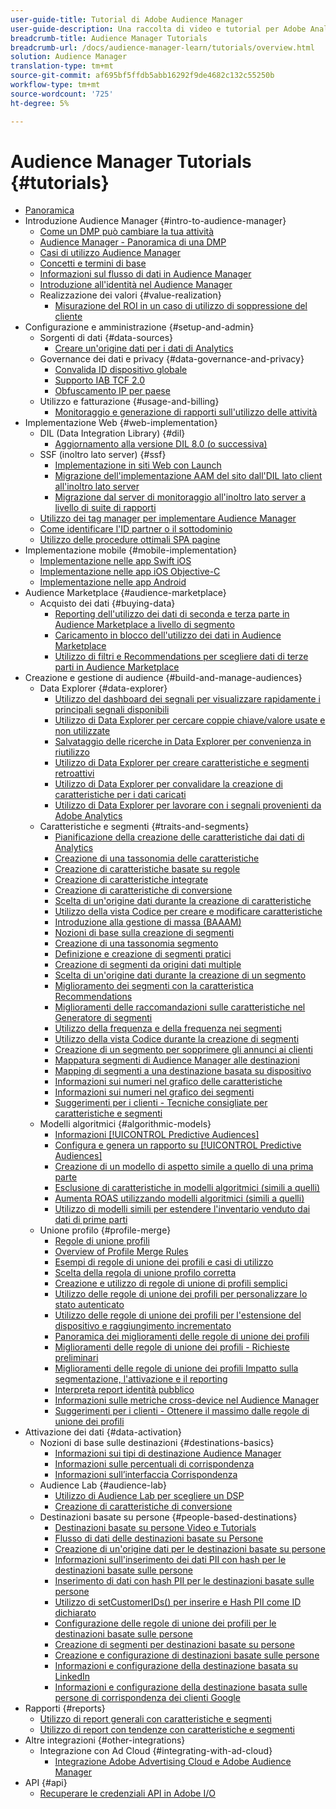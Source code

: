 ```yaml
---
user-guide-title: Tutorial di Adobe Audience Manager
user-guide-description: Una raccolta di video e tutorial per Adobe Analytics.
breadcrumb-title: Audience Manager Tutorials
breadcrumb-url: /docs/audience-manager-learn/tutorials/overview.html
solution: Audience Manager
translation-type: tm+mt
source-git-commit: af695bf5ffdb5abb16292f9de4682c132c55250b
workflow-type: tm+mt
source-wordcount: '725'
ht-degree: 5%

---
```



# Audience Manager Tutorials {#tutorials}

+ [Panoramica](overview.md)
+ Introduzione  Audience Manager {#intro-to-audience-manager}
   + [Come un DMP può cambiare la tua attività](intro-to-audience-manager/how-a-dmp-can-change-your-business.md)
   + [Audience Manager  - Panoramica di una DMP](intro-to-audience-manager/audience-manager-overview-of-a-dmp.md)
   + [Casi di utilizzo Audience Manager ](intro-to-audience-manager/audience-manager-use-cases.md)
   + [Concetti e termini di base](intro-to-audience-manager/understanding-basic-terms-and-concepts-in-audience-manager.md)
   + [Informazioni sul flusso di dati in  Audience Manager](intro-to-audience-manager/understanding-the-data-flow-in-audience-manager.md)
   + [Introduzione all&#39;identità nel Audience Manager ](intro-to-audience-manager/introduction-to-identity-in-audience-manager.md)
   + Realizzazione dei valori {#value-realization}
      + [Misurazione del ROI in un caso di utilizzo di soppressione del cliente](intro-to-audience-manager/value-realization/measuring-roi-in-a-customer-suppression-use-case.md)
+ Configurazione e amministrazione {#setup-and-admin}
   + Sorgenti di dati {#data-sources}
      + [Creare un&#39;origine dati per i dati di Analytics](setup-and-admin/data-sources/create-a-data-source-for-analytics-data.md)
   + Governance dei dati e privacy {#data-governance-and-privacy}
      + [Convalida ID dispositivo globale](setup-and-admin/data-governance-and-privacy/global-device-id-validation.md)
      + [Supporto IAB TCF 2.0](setup-and-admin/data-governance-and-privacy/iab-tcf-support.md)
      + [Obfuscamento IP per paese](setup-and-admin/data-governance-and-privacy/ip-obfuscation-by-country.md)
   + Utilizzo e fatturazione {#usage-and-billing}
      + [Monitoraggio e generazione di rapporti sull&#39;utilizzo delle attività](setup-and-admin/usage-and-billing/monitoring-and-reporting-on-activity-usage.md)
+ Implementazione Web {#web-implementation}
   + DIL (Data Integration Library) {#dil}
      + [Aggiornamento alla versione DIL 8.0 (o successiva)](web-implementation/dil/updating-to-dil-version-8-0-or-greater.md)
   + SSF (inoltro lato server) {#ssf}
      + [Implementazione in siti Web con Launch](https://docs.adobe.com/content/help/en/experience-cloud/implementing-in-websites-with-launch/index.html)
      + [Migrazione dell&#39;implementazione AAM del sito dall&#39;DIL lato client all&#39;inoltro lato server](web-implementation/ssf/migrating-your-site-implementation-from-client-side-dil-to-server-side-forwarding.md)
      + [Migrazione dal server di monitoraggio all&#39;inoltro lato server a livello di suite di rapporti](web-implementation/ssf/migrating-from-tracking-server-to-report-suite-level-server-side-forwarding.md)
   + [Utilizzo dei tag manager per implementare  Audience Manager](web-implementation/using-tag-managers-to-implement-audience-manager.md)
   + [Come identificare l&#39;ID partner o il sottodominio](web-implementation/how-to-identify-your-partner-id-or-subdomain.md)
   + [Utilizzo delle procedure ottimali SPA pagine](web-implementation/using-best-practices-on-spa-pages-when-sending-data-to-aam.md)
+ Implementazione mobile {#mobile-implementation}
   + [Implementazione nelle app Swift iOS](https://docs.adobe.com/content/help/en/experience-cloud/implementing-in-mobile-ios-swift-apps-with-launch/index.html)
   + [Implementazione nelle app iOS Objective-C](https://docs.adobe.com/content/help/en/experience-cloud/implementing-in-mobile-ios-objective-c-apps-with-launch/index.html)
   + [Implementazione nelle app Android](https://docs.adobe.com/content/help/en/experience-cloud/implementing-in-mobile-android-apps-with-launch/index.html)
+ Audience Marketplace {#audience-marketplace}
   + Acquisto dei dati {#buying-data}
      + [Reporting dell&#39;utilizzo dei dati di seconda e terza parte in  Audience Marketplace a livello di segmento](audience-marketplace/buying-data/reporting-2nd-and-3rd-party-data-usage-in-the-audience-marketplace-at-the-segment-level.md)
      + [Caricamento in blocco dell&#39;utilizzo dei dati in  Audience Marketplace](audience-marketplace/buying-data/bulk-uploading-data-usage-into-the-audience-marketplace.md)
      + [Utilizzo di filtri e Recommendations per scegliere dati di terze parti in  Audience Marketplace](audience-marketplace/buying-data/using-filters-and-recommendations-to-choose-3rd-party-data-in-audience-marketplace.md)
+ Creazione e gestione di audience {#build-and-manage-audiences}
   + Data Explorer {#data-explorer}
      + [Utilizzo del dashboard dei segnali per visualizzare rapidamente i principali segnali disponibili](build-and-manage-audiences/data-explorer/using-the-signals-dashboard-to-quickly-view-top-available-signals.md)
      + [Utilizzo di Data Explorer per cercare coppie chiave/valore usate e non utilizzate](build-and-manage-audiences/data-explorer/using-data-explorer-to-search-for-used-and-unused-key-value-pairs.md)
      + [Salvataggio delle ricerche in Data Explorer per convenienza in riutilizzo](build-and-manage-audiences/data-explorer/saving-searches-in-data-explorer-for-convenience-in-re-use.md)
      + [Utilizzo di Data Explorer per creare caratteristiche e segmenti retroattivi](build-and-manage-audiences/data-explorer/using-data-explorer-to-create-retroactive-traits-and-segments.md)
      + [Utilizzo di Data Explorer per convalidare la creazione di caratteristiche per i dati caricati](build-and-manage-audiences/data-explorer/using-data-explorer-to-validate-trait-creation-for-your-onboarded-data.md)
      + [Utilizzo di Data Explorer per lavorare con i segnali provenienti da  Adobe Analytics](build-and-manage-audiences/data-explorer/using-data-explorer-to-work-with-signals-coming-from-adobe-analytics.md)
   + Caratteristiche e segmenti {#traits-and-segments}
      + [Pianificazione della creazione delle caratteristiche dai dati di Analytics](build-and-manage-audiences/traits-and-segments/planning-trait-creation-from-analytics-data.md)
      + [Creazione di una tassonomia delle caratteristiche](build-and-manage-audiences/traits-and-segments/creating-a-trait-taxonomy.md)
      + [Creazione di caratteristiche basate su regole](build-and-manage-audiences/traits-and-segments/creating-rule-based-traits.md)
      + [Creazione di caratteristiche integrate](build-and-manage-audiences/traits-and-segments/creating-onboarded-traits.md)
      + [Creazione di caratteristiche di conversione](build-and-manage-audiences/traits-and-segments/creating-conversion-traits.md)
      + [Scelta di un&#39;origine dati durante la creazione di caratteristiche](build-and-manage-audiences/traits-and-segments/choosing-a-data-source-when-creating-traits.md)
      + [Utilizzo della vista Codice per creare e modificare caratteristiche](build-and-manage-audiences/traits-and-segments/using-code-view-to-create-and-edit-traits.md)
      + [Introduzione alla gestione di massa (BAAAM)](build-and-manage-audiences/traits-and-segments/introduction-to-bulk-management-baaam.md)
      + [Nozioni di base sulla creazione di segmenti](build-and-manage-audiences/traits-and-segments/the-basics-of-creating-segments.md)
      + [Creazione di una tassonomia segmento](build-and-manage-audiences/traits-and-segments/creating-a-segment-taxonomy.md)
      + [Definizione e creazione di segmenti pratici](build-and-manage-audiences/traits-and-segments/practical-segment-definition-and-creation.md)
      + [Creazione di segmenti da origini dati multiple](build-and-manage-audiences/traits-and-segments/creating-segments-from-multiple-data-sources.md)
      + [Scelta di un&#39;origine dati durante la creazione di un segmento](build-and-manage-audiences/traits-and-segments/choosing-a-data-source-when-creating-a-segment.md)
      + [Miglioramento dei segmenti con la caratteristica Recommendations](build-and-manage-audiences/traits-and-segments/enhancing-your-segments-with-trait-recommendations.md)
      + [Miglioramenti delle raccomandazioni sulle caratteristiche nel Generatore di segmenti](build-and-manage-audiences/traits-and-segments/trait-recommendation-enhancements-in-the-segment-builder.md)
      + [Utilizzo della frequenza e della frequenza nei segmenti](build-and-manage-audiences/traits-and-segments/using-recency-and-frequency-in-segments.md)
      + [Utilizzo della vista Codice durante la creazione di segmenti](build-and-manage-audiences/traits-and-segments/using-code-view-when-building-segments.md)
      + [Creazione di un segmento per sopprimere gli annunci ai clienti](build-and-manage-audiences/traits-and-segments/building-a-segment-to-suppress-ads-to-customers.md)
      + [Mappatura  segmenti di Audience Manager alle destinazioni](build-and-manage-audiences/traits-and-segments/mapping-audience-manager-segments-to-destinations.md)
      + [Mapping di segmenti a una destinazione basata su dispositivo](build-and-manage-audiences/traits-and-segments/mapping-segments-to-a-device-based-destination.md)
      + [Informazioni sui numeri nel grafico delle caratteristiche](build-and-manage-audiences/traits-and-segments/understanding-numbers-in-the-trait-graph.md)
      + [Informazioni sui numeri nel grafico dei segmenti](build-and-manage-audiences/traits-and-segments/understanding-numbers-in-the-segment-graph.md)
      + [Suggerimenti per i clienti - Tecniche consigliate per caratteristiche e segmenti](build-and-manage-audiences/traits-and-segments/customer-tips-traits-and-segments-best-practices.md)
   + Modelli algoritmici {#algorithmic-models}
      + [Informazioni  [!UICONTROL Predictive Audiences]](build-and-manage-audiences/algorithmic-models/understanding-predictive-audiences.md)
      + [Configura e genera un rapporto su  [!UICONTROL Predictive Audiences]](build-and-manage-audiences/algorithmic-models/configure-and-report-on-predictive-audiences.md)
      + [Creazione di un modello di aspetto simile a quello di una prima parte](build-and-manage-audiences/algorithmic-models/creating-a-first-party-look-alike-model.md)
      + [Esclusione di caratteristiche in modelli algoritmici (simili a quelli)](build-and-manage-audiences/algorithmic-models/excluding-traits-in-algorithmic-look-alike-models.md)
      + [Aumenta ROAS utilizzando modelli algoritmici (simili a quelli)](build-and-manage-audiences/algorithmic-models/increase-roas-by-using-algorithmic-look-alike-models.md)
      + [Utilizzo di modelli simili per estendere l&#39;inventario venduto dai dati di prime parti](build-and-manage-audiences/algorithmic-models/using-look-alike-models-to-extend-sold-out-inventory-from-your-1st-party-data.md)
   + Unione profilo {#profile-merge}
      + [Regole di unione profili](build-and-manage-audiences/profile-merge/profile-merge.md)
      + [Overview of Profile Merge Rules](build-and-manage-audiences/profile-merge/overview-of-profile-merge-rules.md)
      + [Esempi di regole di unione dei profili e casi di utilizzo](build-and-manage-audiences/profile-merge/profile-merge-rule-examples-and-use-cases.md)
      + [Scelta della regola di unione profilo corretta](build-and-manage-audiences/profile-merge/choosing-the-right-profile-merge-rule.md)
      + [Creazione e utilizzo di regole di unione di profili semplici](build-and-manage-audiences/profile-merge/creating-and-using-simple-profile-merge-rules.md)
      + [Utilizzo delle regole di unione dei profili per personalizzare lo stato autenticato](build-and-manage-audiences/profile-merge/using-profile-merge-rules-to-personalize-in-an-authenticated-state.md)
      + [Utilizzo delle regole di unione dei profili per l&#39;estensione del dispositivo e raggiungimento incrementato](build-and-manage-audiences/profile-merge/using-profile-merge-rules-for-device-extension-and-increased-reach.md)
      + [Panoramica dei miglioramenti delle regole di unione dei profili](build-and-manage-audiences/profile-merge/overview-of-profile-merge-rule-enhancements.md)
      + [Miglioramenti delle regole di unione dei profili - Richieste preliminari](build-and-manage-audiences/profile-merge/profile-merge-rule-enhancements-pre-requisites.md)
      + [Miglioramenti delle regole di unione dei profili Impatto sulla segmentazione, l&#39;attivazione e il reporting](build-and-manage-audiences/profile-merge/how-profile-merge-rule-enhancements-impact-segmentation-activation-and-reporting.md)
      + [Interpreta report identità pubblico](build-and-manage-audiences/profile-merge/interpret-audience-identity-reporting.md)
      + [Informazioni sulle metriche cross-device nel Audience Manager ](build-and-manage-audiences/profile-merge/understanding-cross-device-metrics-in-audience-manager.md)
      + [Suggerimenti per i clienti - Ottenere il massimo dalle regole di unione dei profili](build-and-manage-audiences/profile-merge/customer-tips-getting-the-most-out-of-profile-merge-rules.md)
+ Attivazione dei dati {#data-activation}
   + Nozioni di base sulle destinazioni {#destinations-basics}
      + [Informazioni sui tipi di destinazione  Audience Manager](data-activation/destinations-basics/understanding-audience-manager-destination-types.md)
      + [Informazioni sulle percentuali di corrispondenza](data-activation/destinations-basics/understanding-match-rates.md)
      + [Informazioni sull’interfaccia Corrispondenza](data-activation/destinations-basics/understanding-the-match-rate-interface-in-audience-manager.md)
   + Audience Lab {#audience-lab}
      + [Utilizzo di Audience Lab per scegliere un DSP](data-activation/audience-lab/using-audience-lab-to-choose-a-dsp.md)
      + [Creazione di caratteristiche di conversione](build-and-manage-audiences/traits-and-segments/creating-conversion-traits.md)
   + Destinazioni basate su persone {#people-based-destinations}
      + [Destinazioni basate su persone Video e Tutorials](data-activation/people-based-destinations/pbd.md)
      + [Flusso di dati delle destinazioni basate su Persone](data-activation/people-based-destinations/people-based-destinations-data-flow.md)
      + [Creazione di un&#39;origine dati per le destinazioni basate su persone](data-activation/people-based-destinations/creating-a-data-source-for-people-based-destinations.md)
      + [Informazioni sull&#39;inserimento dei dati PII con hash per le destinazioni basate sulle persone](data-activation/people-based-destinations/understanding-hashed-pii-data-ingestion-for-people-based-destinations.md)
      + [Inserimento di dati con hash PII per le destinazioni basate sulle persone](data-activation/people-based-destinations/ingesting-hashed-pii-for-people-based-destinations.md)
      + [Utilizzo di setCustomerIDs() per inserire e Hash PII come ID dichiarato](data-activation/people-based-destinations/using-setcustomerids-to-ingest-and-hash-pii-as-a-declared-id.md)
      + [Configurazione delle regole di unione dei profili per le destinazioni basate sulle persone](data-activation/people-based-destinations/configuring-profile-merge-rules-for-people-based-destinations.md)
      + [Creazione di segmenti per destinazioni basate su persone](data-activation/people-based-destinations/creating-segments-for-people-based-destinations.md)
      + [Creazione e configurazione di destinazioni basate sulle persone](data-activation/people-based-destinations/create-and-configure-people-based-destinations.md)
      + [Informazioni e configurazione della destinazione basata su LinkedIn](data-activation/people-based-destinations/understanding-and-configuring-the-linkedin-pbd.md)
      + [Informazioni e configurazione della destinazione basata sulle persone di corrispondenza dei clienti Google](data-activation/people-based-destinations/understanding-and-configuring-the-google-customer-match-pbd.md)
+ Rapporti {#reports}
   + [Utilizzo di report generali con caratteristiche e segmenti](reports/using-general-reports-with-traits-and-segments.md)
   + [Utilizzo di report con tendenze con caratteristiche e segmenti](reports/using-trended-reports-with-traits-and-segments.md)
+ Altre integrazioni {#other-integrations}
   + Integrazione con  Ad Cloud {#integrating-with-ad-cloud}
      + [Integrazione Adobe Advertising Cloud e Adobe Audience Manager](other-integrations/integrating-with-ad-cloud/advertising-cloud-and-audience-manager-integration.md)
+ API {#api}
   + [Recuperare le credenziali API in  Adobe I/O](api/retrieve-api-credentials-in-adobe-io.md)
